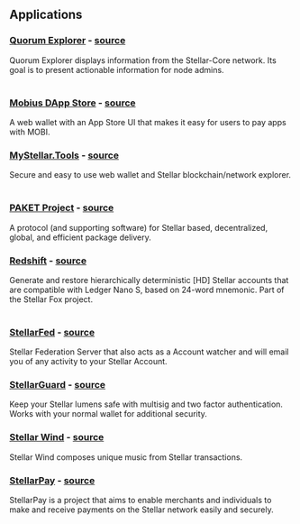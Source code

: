 ## Applications

### [Quorum Explorer](https://www.quorumexplorer.com) - [source](https://github.com/tinco/quorum_explorer)   
Quorum Explorer displays information from the Stellar-Core network. Its goal is to present actionable information for node admins.  
&nbsp; 

### [Mobius DApp Store](https://store.mobius.network) - [source](https://github.com/mobius-network/mobius-wallet)   
A web wallet with an App Store UI that makes it easy for users to pay apps with MOBI.
&nbsp;     

### [MyStellar.Tools](https://mystellar.tools) - [source](https://github.com/mahansky/mystellartools)
Secure and easy to use web wallet and Stellar blockchain/network explorer.
&nbsp;

### [PAKET Project](https://paket.global) - [source](https://github.com/paket-core/manager)
A protocol (and supporting software) for Stellar based, decentralized, global, and efficient package delivery.
&nbsp;

### [Redshift](https://stellar-fox.github.io/redshift/) - [source](https://github.com/stellar-fox/redshift)
Generate and restore hierarchically deterministic [HD] Stellar accounts that are compatible with Ledger Nano S, based on 24-word mnemonic. Part of the Stellar Fox project.  
&nbsp;

### [StellarFed](https://stellarfed.org) - [source](https://github.com/ankurp/StellarFed)
Stellar Federation Server that also acts as a Account watcher and will email you of any activity to your Stellar Account.
&nbsp;

### [StellarGuard](https://stellarguard.me) - [source](https://github.com/stellarguard/stellarguard)   
Keep your Stellar lumens safe with multisig and two factor authentication. Works with your normal wallet for additional security.
&nbsp;     

### [Stellar Wind](http://www.stellarwind.stream/) - [source](https://github.com/lightningboss/stellar-wind)   
Stellar Wind composes unique music from Stellar transactions.  

### [StellarPay](http://stellarpay.io/) - [source](http://github.com/stellarpay)   
StellarPay is a project that aims to enable merchants and individuals to make and receive payments on the Stellar network easily and securely.
&nbsp;

